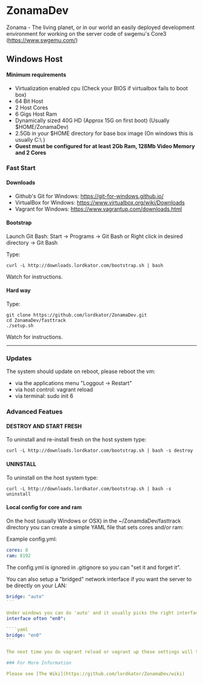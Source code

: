 # ZonamaDev

Zonama - The living planet, or in our world an easily deployed development environment for working on the server code of swgemu's Core3 (https://www.swgemu.com/)

## Windows Host

#### Minimum requirements
- Virtualization enabled cpu (Check your BIOS if virtualbox fails to boot box)
- 64 Bit Host
- 2 Host Cores
- 6 Gigs Host Ram
- Dynamically sized 40G HD (Approx 15G on first boot) (Usually $HOME/ZonamaDev)
- 2.5Gb in your $HOME directory for base box image (On windows this is usually C:\ )
- **Guest must be configured for at least 2Gb Ram, 128Mb Video Memory and 2 Cores**

### Fast Start

#### Downloads
* Github's Git for Windows: https://git-for-windows.github.io/
* VirtualBox for Windows: https://www.virtualbox.org/wiki/Downloads
* Vagrant for Windows: https://www.vagrantup.com/downloads.html
 
#### Bootstrap
Launch Git Bash: Start -> Programs -> Git Bash
or
Right click in desired directory -> Git Bash

Type:
````
curl -L http://downloads.lordkator.com/bootstrap.sh | bash
````

Watch for instructions.

#### Hard way

Type:
````
git clone https://github.com/lordkator/ZonamaDev.git
cd ZonamaDev/fasttrack
./setup.sh
````

Watch for instructions.

---

### Updates

The system should update on reboot, please reboot the vm:

* via the applications menu "Loggout -> Restart"
* via host control: vagrant reload
* via terminal: sudo init 6

### Advanced Featues

#### DESTROY AND START FRESH

To uninstall and re-install fresh on the host system type:

````
curl -L http://downloads.lordkator.com/bootstrap.sh | bash -s destroy
````


#### UNINSTALL

To uninstall on the host system type:

````
curl -L http://downloads.lordkator.com/bootstrap.sh | bash -s uninstall
````

#### Local config for core and ram

On the host (usually Windows or OSX) in the ~/ZonamdaDev/fasttrack directory you can create a simple YAML file that sets cores and/or ram:

Example config.yml:
```yaml
cores: 8
ram: 8192
```
The config.yml is ignored in .gitignore so you can "set it and forget it".

You can also setup a "bridged" network interface if you want the server to be directly on your LAN:

````yaml
bridge: "auto"
```

Under windows you can do 'auto' and it usually picks the right interface on OSX you will need to choose the right
interface often "en0":

````yaml
bridge: "en0"
```

The next time you do vagrant reload or vagrant up these settings will take effect.

### For More Information

Please see [The Wiki](https://github.com/lordkator/ZonamaDev/wiki)
